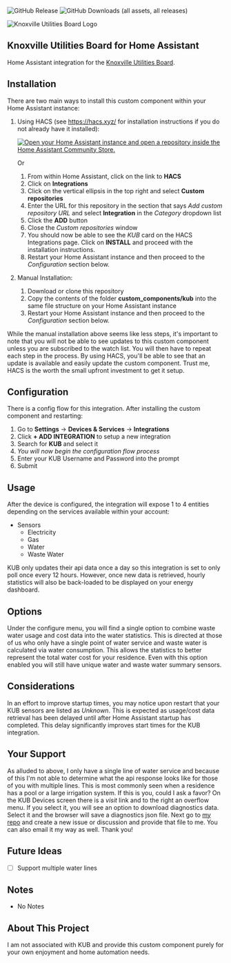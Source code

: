 ![GitHub Release](https://img.shields.io/github/v/release/jackjpowell/hass-kub)
![GitHub Downloads (all assets, all releases)](https://img.shields.io/github/downloads/jackjpowell/hass-kub/total)

<picture>
  <source media="(prefers-color-scheme: dark)" srcset="https://brands.home-assistant.io/kub/logo.png">
  <img alt="Knoxville Utilities Board Logo" src="https://brands.home-assistant.io/kub/logo.png">
</picture>

## Knoxville Utilities Board for Home Assistant

Home Assistant integration for the [Knoxville Utilities Board](https://www.kub.org/).

## Installation

There are two main ways to install this custom component within your Home Assistant instance:

1. Using HACS (see https://hacs.xyz/ for installation instructions if you do not already have it installed):

    [![Open your Home Assistant instance and open a repository inside the Home Assistant Community Store.](https://my.home-assistant.io/badges/hacs_repository.svg)](https://my.home-assistant.io/redirect/hacs_repository/?owner=JackJPowell&repository=hass-kub&category=Integration)

   Or
   
   1. From within Home Assistant, click on the link to **HACS**
   2. Click on **Integrations**
   3. Click on the vertical ellipsis in the top right and select **Custom repositories**
   4. Enter the URL for this repository in the section that says _Add custom repository URL_ and select **Integration** in the _Category_ dropdown list
   5. Click the **ADD** button
   6. Close the _Custom repositories_ window
   7. You should now be able to see the _KUB_ card on the HACS Integrations page. Click on **INSTALL** and proceed with the installation instructions.
   8. Restart your Home Assistant instance and then proceed to the _Configuration_ section below.

3. Manual Installation:
   1. Download or clone this repository
   2. Copy the contents of the folder **custom_components/kub** into the same file structure on your Home Assistant instance
   3. Restart your Home Assistant instance and then proceed to the _Configuration_ section below.

While the manual installation above seems like less steps, it's important to note that you will not be able to see updates to this custom component unless you are subscribed to the watch list. You will then have to repeat each step in the process. By using HACS, you'll be able to see that an update is available and easily update the custom component. Trust me, HACS is the worth the small upfront investment to get it setup.

## Configuration

There is a config flow for this integration. After installing the custom component and restarting:

1. Go to **Settings** -> **Devices & Services** -> **Integrations**
2. Click **+ ADD INTEGRATION** to setup a new integration
3. Search for **KUB** and select it
4. _You will now begin the configuration flow process_
5. Enter your KUB Username and Password into the prompt
6. Submit

## Usage

After the device is configured, the integration will expose 1 to 4 entities depending on the services available within your account:

- Sensors
  - Electricity
  - Gas
  - Water
  - Waste Water

KUB only updates their api data once a day so this integration is set to only poll once every 12 hours. However, once new data is retrieved, hourly statistics will also be back-loaded to be displayed on your energy dashboard.

## Options

Under the configure menu, you will find a single option to combine waste water usage and cost data into the water statistics. This is directed at those of us who only have a single point of water service and waste water is calculated via water consumption. This allows the statistics to better represent the total water cost for your residence. Even with this option enabled you will still have unique water and waste water summary sensors.

## Considerations

In an effort to improve startup times, you may notice upon restart that your KUB sensors are listed as _Unknown_. This is expected as usage/cost data retrieval has been delayed until after Home Assistant startup has completed. This delay significantly improves start times for the KUB integration.

## Your Support

As alluded to above, I only have a single line of water service and because of this I'm not able to determine what the api response looks like for those of you with multiple lines. This is most commonly seen when a residence has a pool or a large irrigation system. If this is you, could I ask a favor? On the KUB Devices screen there is a _visit_ link and to the right an overflow menu. If you select it, you will see an option to download diagnostics data. Select it and the browser will save a diagnostics json file. Next go to [my repo](https://github.com/JackJPowell/hass-kub) and create a new issue or discussion and provide that file to me. You can also email it my way as well. Thank you!

## Future Ideas

- [ ] Support multiple water lines

## Notes

- No Notes

## About This Project

I am not associated with KUB and provide this custom component purely for your own enjoyment and home automation needs.
